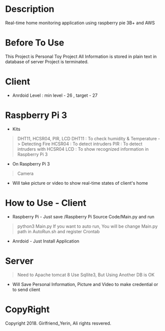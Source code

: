 # Description
Real-time home monitoring application using raspberry pie 3B+ and AWS

# Before To Use
This Project is Personal Toy Project
All Information is stored in plain text in database of server
Project is terminated.

# Client
- Anrdoid Level : min level - 26 , target - 27

# Raspberry Pi 3
- Kits
 > DHT11, HCSR04, PIR, LCD 
 DHT11 : To check humidity & Temperature -> Detecting Fire
 HCSR04 : To detect intruders
 PIR : To detect intruders with HCSR04
 LCD : To show recognized information in Raspberry Pi 3
 
 - On Raspberry Pi 3
 > Camera
 - Will take picture or video to show real-time states of client's home

# How to Use - Client
- Raspberry Pi - 
Just save /Raspberry Pi Source Code/Main.py and run
 > python3 Main.py
If you want to auto run, You will be change Main.py path in AutoRun.sh and register Crontab

- Anrdoid -
Just Install Application

# Server
> Need to Apache tomcat 8
> Use Sqllite3, But Using Another DB is OK
- Will Save Personal Information, Picture and Video to make credential or to send client

# CopyRight
 Copyright 2018. Girlfriend_Yerin, Ali rights resvered.
